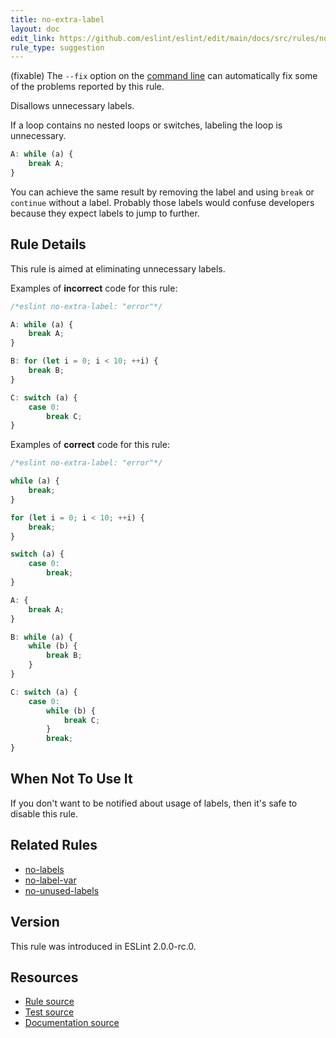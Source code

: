 ```yaml
---
title: no-extra-label
layout: doc
edit_link: https://github.com/eslint/eslint/edit/main/docs/src/rules/no-extra-label.md
rule_type: suggestion
---
```




(fixable) The `--fix` option on the [command line](../user-guide/command-line-interface#fixing-problems) can automatically fix some of the problems reported by this rule.

Disallows unnecessary labels.

If a loop contains no nested loops or switches, labeling the loop is unnecessary.

```js
A: while (a) {
    break A;
}
```

You can achieve the same result by removing the label and using `break` or `continue` without a label.
Probably those labels would confuse developers because they expect labels to jump to further.

## Rule Details

This rule is aimed at eliminating unnecessary labels.

Examples of **incorrect** code for this rule:

```js
/*eslint no-extra-label: "error"*/

A: while (a) {
    break A;
}

B: for (let i = 0; i < 10; ++i) {
    break B;
}

C: switch (a) {
    case 0:
        break C;
}
```

Examples of **correct** code for this rule:

```js
/*eslint no-extra-label: "error"*/

while (a) {
    break;
}

for (let i = 0; i < 10; ++i) {
    break;
}

switch (a) {
    case 0:
        break;
}

A: {
    break A;
}

B: while (a) {
    while (b) {
        break B;
    }
}

C: switch (a) {
    case 0:
        while (b) {
            break C;
        }
        break;
}
```

## When Not To Use It

If you don't want to be notified about usage of labels, then it's safe to disable this rule.

## Related Rules

* [no-labels](./no-labels)
* [no-label-var](./no-label-var)
* [no-unused-labels](./no-unused-labels)

## Version

This rule was introduced in ESLint 2.0.0-rc.0.

## Resources

* [Rule source](https://github.com/eslint/eslint/tree/HEAD/lib/rules/no-extra-label.js)
* [Test source](https://github.com/eslint/eslint/tree/HEAD/tests/lib/rules/no-extra-label.js)
* [Documentation source](https://github.com/eslint/eslint/tree/HEAD/docs/src/rules/no-extra-label.md)
